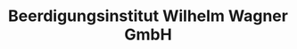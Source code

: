 ---
title: "Beerdigungsinstitut Wilhelm Wagner GmbH"
url: /saarbruecken/beerdigungsinstitut-wilhelm-wagner-gmbh/
shop: Bestattungen
---